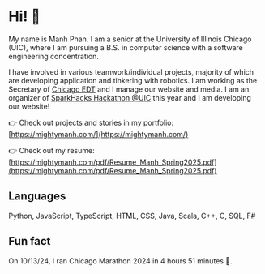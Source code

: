 # Hi! 👋

My name is Manh Phan. I am a senior at the University of Illinois Chicago (UIC), where I am pursuing a B.S. in computer science with a software engineering concentration. 

I have involved in various teamwork/individual projects, majority of which are developing application and tinkering with robotics. I am working as the Secretary of [Chicago EDT](https://chicagoedt.org/) and I manage our website and media. I am an organizer of [SparkHacks Hackathon @UIC](https://sparkhacks.org/) this year and I am developing our website!

👉 Check out projects and stories in my portfolio: [https://mightymanh.com/](https://mightymanh.com/)

👉 Check out my resume: [https://mightymanh.com/pdf/Resume_Manh_Spring2025.pdf](https://mightymanh.com/pdf/Resume_Manh_Spring2025.pdf)

## Languages
Python, JavaScript, TypeScript, HTML, CSS, Java, Scala, C++, C, SQL, F#

## Fun fact
On 10/13/24, I ran Chicago Marathon 2024 in 4 hours 51 minutes 🏅.

<!--
**Mightymanh/Mightymanh** is a ✨ _special_ ✨ repository because its `README.md` (this file) appears on your GitHub profile.

Here are some ideas to get you started:

- 🔭 I’m currently working on ...
- 🌱 I’m currently learning ...
- 👯 I’m looking to collaborate on ...
- 🤔 I’m looking for help with ...
- 💬 Ask me about ...
- 📫 How to reach me: ...
- 😄 Pronouns: ...
- ⚡ Fun fact: ...
-->
